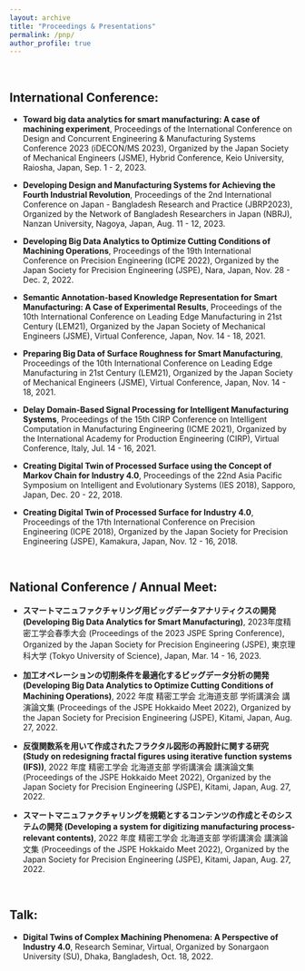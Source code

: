```yaml
---
layout: archive
title: "Proceedings & Presentations"
permalink: /pnp/
author_profile: true
---
```


<br>

<h2>International Conference:</h2>

* <b>Toward big data analytics for smart manufacturing: A case of machining experiment</b>, Proceedings of the International Conference on Design and Concurrent Engineering & Manufacturing Systems Conference 2023 (iDECON/MS 2023), Organized by the Japan Society of Mechanical Engineers (JSME), Hybrid Conference, Keio University, Raiosha, Japan, Sep. 1 - 2, 2023.

* <b>Developing Design and Manufacturing Systems for Achieving the Fourth Industrial Revolution</b>, Proceedings of the 2nd International Conference on Japan - Bangladesh Research and Practice (JBRP2023), Organized by the Network of Bangladesh Researchers in Japan (NBRJ), Nanzan University, Nagoya, Japan, Aug. 11 - 12, 2023.

* <b>Developing Big Data Analytics to Optimize Cutting Conditions of Machining Operations</b>, Proceedings of the 19th International Conference on Precision Engineering (ICPE 2022), Organized by the Japan Society for Precision Engineering (JSPE), Nara, Japan, Nov. 28 - Dec. 2, 2022.

* <b>Semantic Annotation-based Knowledge Representation for Smart Manufacturing: A Case of Experimental Results</b>, Proceedings of the 10th International Conference on Leading Edge Manufacturing in 21st Century (LEM21), Organized by the Japan Society of Mechanical Engineers (JSME), Virtual Conference, Japan, Nov. 14 - 18, 2021.

* <b>Preparing Big Data of Surface Roughness for Smart Manufacturing</b>, Proceedings of the 10th International Conference on Leading Edge Manufacturing in 21st Century (LEM21), Organized by the Japan Society of Mechanical Engineers (JSME), Virtual Conference, Japan, Nov. 14 - 18, 2021.

* <b>Delay Domain-Based Signal Processing for Intelligent Manufacturing Systems</b>, Proceedings of the 15th CIRP Conference on Intelligent Computation in Manufacturing Engineering (ICME 2021), Organized by the International Academy for Production Engineering (CIRP), Virtual Conference, Italy, Jul. 14 - 16, 2021.

* <b>Creating Digital Twin of Processed Surface using the Concept of Markov Chain for Industry 4.0</b>, Proceedings of the
22nd Asia Pacific Symposium on Intelligent and Evolutionary Systems (IES 2018), Sapporo, Japan, Dec. 20 - 22, 2018.

* <b>Creating Digital Twin of Processed Surface for Industry 4.0</b>, Proceedings of the 17th International Conference on Precision Engineering (ICPE 2018), Organized by the Japan Society for Precision Engineering (JSPE), Kamakura, Japan, Nov. 12 - 16, 2018.

<br>

<h2>National Conference / Annual Meet:</h2>

* <b>スマートマニュファクチャリング用ビッグデータアナリティクスの開発 (Developing Big Data Analytics for Smart Manufacturing)</b>, 2023年度精密工学会春季大会 (Proceedings of the 2023 JSPE Spring Conference), Organized by the Japan Society for Precision Engineering (JSPE), 東京理科大学 (Tokyo University of Science), Japan, Mar. 14 - 16, 2023.

* <b>加工オペレーションの切削条件を最適化するビッグデータ分析の開発 (Developing Big Data Analytics to Optimize Cutting Conditions of Machining Operations)</b>, 2022 年度 精密工学会 北海道支部 学術講演会 講演論文集 (Proceedings of the JSPE Hokkaido Meet 2022), Organized by the Japan Society for Precision Engineering (JSPE), Kitami, Japan, Aug. 27, 2022.

* <b>反復関数系を用いて作成されたフラクタル図形の再設計に関する研究 (Study on redesigning fractal figures using iterative function systems (IFS))</b>, 2022 年度 精密工学会 北海道支部 学術講演会 講演論文集 (Proceedings of the JSPE Hokkaido Meet 2022), Organized by the Japan Society for Precision Engineering (JSPE), Kitami, Japan, Aug. 27, 2022.

* <b>スマートマニュファクチャリングを規範とするコンテンツの作成とそのシステムの開発 (Developing a system for digitizing manufacturing process-relevant contents)</b>, 2022 年度 精密工学会 北海道支部 学術講演会 講演論文集 (Proceedings of the JSPE Hokkaido Meet 2022), Organized by the Japan Society for Precision Engineering (JSPE), Kitami, Japan, Aug. 27, 2022.


<br>

<h2>Talk:</h2>

* <b>Digital Twins of Complex Machining Phenomena: A Perspective of Industry 4.0</b>, Research Seminar, Virtual, Organized by Sonargaon University (SU), Dhaka, Bangladesh, Oct. 18, 2022.